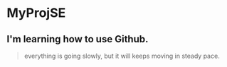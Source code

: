 # MyProjSE

## I'm learning how to use Github.
> everything is going slowly, but it will keeps moving in steady pace.
